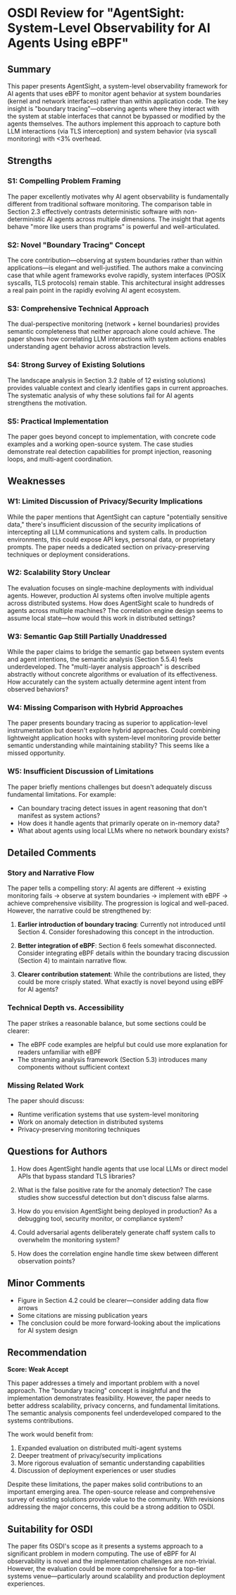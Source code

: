 # OSDI Review for "AgentSight: System-Level Observability for AI Agents Using eBPF"

## Summary

This paper presents AgentSight, a system-level observability framework for AI agents that uses eBPF to monitor agent behavior at system boundaries (kernel and network interfaces) rather than within application code. The key insight is "boundary tracing"—observing agents where they interact with the system at stable interfaces that cannot be bypassed or modified by the agents themselves. The authors implement this approach to capture both LLM interactions (via TLS interception) and system behavior (via syscall monitoring) with <3% overhead.

## Strengths

### S1: Compelling Problem Framing

The paper excellently motivates why AI agent observability is fundamentally different from traditional software monitoring. The comparison table in Section 2.3 effectively contrasts deterministic software with non-deterministic AI agents across multiple dimensions. The insight that agents behave "more like users than programs" is powerful and well-articulated.

### S2: Novel "Boundary Tracing" Concept

The core contribution—observing at system boundaries rather than within applications—is elegant and well-justified. The authors make a convincing case that while agent frameworks evolve rapidly, system interfaces (POSIX syscalls, TLS protocols) remain stable. This architectural insight addresses a real pain point in the rapidly evolving AI agent ecosystem.

### S3: Comprehensive Technical Approach

The dual-perspective monitoring (network + kernel boundaries) provides semantic completeness that neither approach alone could achieve. The paper shows how correlating LLM interactions with system actions enables understanding agent behavior across abstraction levels.

### S4: Strong Survey of Existing Solutions

The landscape analysis in Section 3.2 (table of 12 existing solutions) provides valuable context and clearly identifies gaps in current approaches. The systematic analysis of why these solutions fail for AI agents strengthens the motivation.

### S5: Practical Implementation

The paper goes beyond concept to implementation, with concrete code examples and a working open-source system. The case studies demonstrate real detection capabilities for prompt injection, reasoning loops, and multi-agent coordination.

## Weaknesses

### W1: Limited Discussion of Privacy/Security Implications

While the paper mentions that AgentSight can capture "potentially sensitive data," there's insufficient discussion of the security implications of intercepting all LLM communications and system calls. In production environments, this could expose API keys, personal data, or proprietary prompts. The paper needs a dedicated section on privacy-preserving techniques or deployment considerations.

### W2: Scalability Story Unclear

The evaluation focuses on single-machine deployments with individual agents. However, production AI systems often involve multiple agents across distributed systems. How does AgentSight scale to hundreds of agents across multiple machines? The correlation engine design seems to assume local state—how would this work in distributed settings?

### W3: Semantic Gap Still Partially Unaddressed

While the paper claims to bridge the semantic gap between system events and agent intentions, the semantic analysis (Section 5.5.4) feels underdeveloped. The "multi-layer analysis approach" is described abstractly without concrete algorithms or evaluation of its effectiveness. How accurately can the system actually determine agent intent from observed behaviors?

### W4: Missing Comparison with Hybrid Approaches

The paper presents boundary tracing as superior to application-level instrumentation but doesn't explore hybrid approaches. Could combining lightweight application hooks with system-level monitoring provide better semantic understanding while maintaining stability? This seems like a missed opportunity.

### W5: Insufficient Discussion of Limitations

The paper briefly mentions challenges but doesn't adequately discuss fundamental limitations. For example:
- Can boundary tracing detect issues in agent reasoning that don't manifest as system actions?
- How does it handle agents that primarily operate on in-memory data?
- What about agents using local LLMs where no network boundary exists?

## Detailed Comments

### Story and Narrative Flow

The paper tells a compelling story: AI agents are different → existing monitoring fails → observe at system boundaries → implement with eBPF → achieve comprehensive visibility. The progression is logical and well-paced. However, the narrative could be strengthened by:

1. **Earlier introduction of boundary tracing**: Currently not introduced until Section 4. Consider foreshadowing this concept in the introduction.

2. **Better integration of eBPF**: Section 6 feels somewhat disconnected. Consider integrating eBPF details within the boundary tracing discussion (Section 4) to maintain narrative flow.

3. **Clearer contribution statement**: While the contributions are listed, they could be more crisply stated. What exactly is novel beyond using eBPF for AI agents?

### Technical Depth vs. Accessibility

The paper strikes a reasonable balance, but some sections could be clearer:
- The eBPF code examples are helpful but could use more explanation for readers unfamiliar with eBPF
- The streaming analysis framework (Section 5.3) introduces many components without sufficient context

### Missing Related Work

The paper should discuss:
- Runtime verification systems that use system-level monitoring
- Work on anomaly detection in distributed systems
- Privacy-preserving monitoring techniques

## Questions for Authors

1. How does AgentSight handle agents that use local LLMs or direct model APIs that bypass standard TLS libraries?

2. What is the false positive rate for the anomaly detection? The case studies show successful detection but don't discuss false alarms.

3. How do you envision AgentSight being deployed in production? As a debugging tool, security monitor, or compliance system?

4. Could adversarial agents deliberately generate chaff system calls to overwhelm the monitoring system?

5. How does the correlation engine handle time skew between different observation points?

## Minor Comments

- Figure in Section 4.2 could be clearer—consider adding data flow arrows
- Some citations are missing publication years
- The conclusion could be more forward-looking about the implications for AI system design

## Recommendation

**Score: Weak Accept**

This paper addresses a timely and important problem with a novel approach. The "boundary tracing" concept is insightful and the implementation demonstrates feasibility. However, the paper needs to better address scalability, privacy concerns, and fundamental limitations. The semantic analysis components feel underdeveloped compared to the systems contributions.

The work would benefit from:
1. Expanded evaluation on distributed multi-agent systems
2. Deeper treatment of privacy/security implications  
3. More rigorous evaluation of semantic understanding capabilities
4. Discussion of deployment experiences or user studies

Despite these limitations, the paper makes solid contributions to an important emerging area. The open-source release and comprehensive survey of existing solutions provide value to the community. With revisions addressing the major concerns, this could be a strong addition to OSDI.

## Suitability for OSDI

The paper fits OSDI's scope as it presents a systems approach to a significant problem in modern computing. The use of eBPF for AI observability is novel and the implementation challenges are non-trivial. However, the evaluation could be more comprehensive for a top-tier systems venue—particularly around scalability and production deployment experiences.